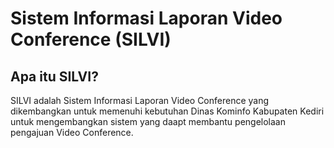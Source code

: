 # Sistem Informasi Laporan Video Conference (SILVI)

## Apa itu SILVI?

SILVI adalah Sistem Informasi Laporan Video Conference yang dikembangkan untuk memenuhi kebutuhan Dinas Kominfo Kabupaten Kediri untuk mengembangkan sistem yang daapt membantu pengelolaan pengajuan Video Conference.